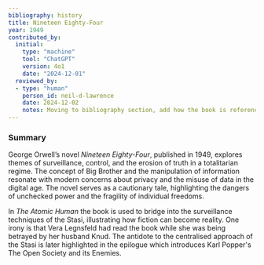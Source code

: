 ```yaml
---
bibliography: history
title: Nineteen Eighty-Four
year: 1949
contributed_by:
  initial:
    type: "machine"
    tool: "ChatGPT"
    version: 4o1
    date: "2024-12-01"
  reviewed_by:
  - type: "human"
    person_id: neil-d-lawrence
    date: 2024-12-02
    notes: Moving to bibliography section, add how the book is referenced in The Atomic Human.	
---
```


### Summary

George Orwell’s novel *Nineteen Eighty-Four*, published in 1949, explores themes of surveillance, control, and the erosion of truth in a totalitarian regime. The concept of Big Brother and the manipulation of information resonate with modern concerns about privacy and the misuse of data in the digital age. The novel serves as a cautionary tale, highlighting the dangers of unchecked power and the fragility of individual freedoms.

In *The Atomic Human* the book is used to bridge into the surveillance techniques of the Stasi, illustrating how fiction can become reality. One irony is that Vera Legnsfeld had read the book while she was being betrayed by her husband Knud. The antidote to the centralised approach of the Stasi is later highlighted in the epilogue which introduces Karl Popper's The Open Society and its Enemies.
